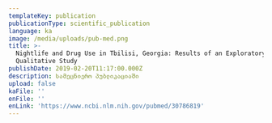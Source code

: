 ```yaml
---
templateKey: publication
publicationType: scientific_publication
language: ka
image: /media/uploads/pub-med.png
title: >-
  Nightlife and Drug Use in Tbilisi, Georgia: Results of an Exploratory
  Qualitative Study
publishDate: 2019-02-20T11:17:00.000Z
description: სამეცნიერო პუბლიკაციაში
upload: false
kaFile: ''
enFile: ''
enLink: 'https://www.ncbi.nlm.nih.gov/pubmed/30786819'
---
```


